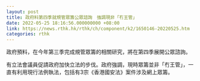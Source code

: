 ```yaml
---
layout: post
title: 政府料第四季就規管眾籌公眾諮詢　強調現非「冇王管」
date: 2022-05-25 18:16:56.000000000 +08:00
link: https://news.rthk.hk/rthk/ch/component/k2/1650146-20220525.htm
categories: rthk
---
```


政府預料，在今年第三季完成規管眾籌的相關研究，將在第四季展開公眾諮詢。

有立法會議員促請政府加快立法的步伐。政府強調，現時眾籌並非「冇王管」，一直有利用現行法例執法，包括有3宗《香港國安法》案件涉及網上眾籌。
